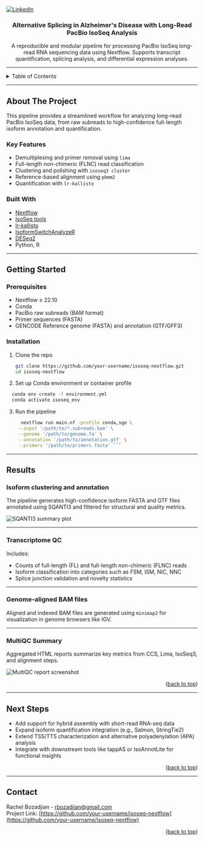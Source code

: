 <!-- PROJECT SHIELDS -->
[![LinkedIn][linkedin-shield]][linkedin-url]

<!-- PROJECT LOGO -->
<h3 align="center">Alternative Splicing in Alzheimer's Disease with Long-Read PacBio IsoSeq Analysis</h3>

<p align="center">
  A reproducible and modular pipeline for processing PacBio IsoSeq long-read RNA sequencing data using Nextflow.
  Supports transcript quantification, splicing analysis, and differential expression analyses.
</p>

---

<!-- TABLE OF CONTENTS -->
<details>
  <summary>Table of Contents</summary>
  <ol>
    <li>
      <a href="#about-the-project">About The Project</a>
      <ul>
        <li><a href="#key-features">Key Features</a></li>
        <li><a href="#built-with">Built With</a></li>
      </ul>
    </li>
    <li>
      <a href="#getting-started">Getting Started</a>
      <ul>
        <li><a href="#prerequisites">Prerequisites</a></li>
        <li><a href="#installation">Installation</a></li>
      </ul>
    </li>
    <li><a href="#results">Results</a></li>
    <li><a href="#contact">Contact</a></li>
  </ol>
</details>

---

## About The Project

This pipeline provides a streamlined workflow for analyzing long-read PacBio IsoSeq data, from raw subreads to high-confidence full-length isoform annotation and quantification. 

### Key Features

- Demultiplexing and primer removal using `lima`
- Full-length non-chimeric (FLNC) read classification
- Clustering and polishing with `isoseq3 cluster`
- Reference-based alignment using `pbmm2`
- Quantification with `lr-kallisto`

### Built With

- [Nextflow](https://www.nextflow.io/)
- [IsoSeq tools](https://isoseq.how)
- [lr-kallisto](https://github.com/pachterlab/kallisto)
- [IsoformSwitchAnalyzeR](https://www.bioconductor.org/packages/release/bioc/html/IsoformSwitchAnalyzeR.html)
- [DESeq2](https://bioconductor.org/packages/devel/bioc/vignettes/DESeq2/inst/doc/DESeq2.html)
- Python, R

---

## Getting Started

### Prerequisites

- Nextflow ≥ 22.10
- Conda
- PacBio raw subreads (BAM format)
- Primer sequences (FASTA)
- GENCODE Reference genome (FASTA) and annotation (GTF/GFF3)


### Installation
1. Clone the repo  
   ```bash
   git clone https://github.com/your-username/isoseq-nextflow.git
   cd isoseq-nextflow
   ```
   
2. Set up Conda environment or container profile
  ```bash
    conda env create -f environment.yml
    conda activate isoseq_env
  ```

3. Run the pipeline
   ```bash
     nextflow run main.nf -profile conda,sge \
    --input '/path/to/*.subreads.bam' \
    --genome '/path/to/genome.fa' \
    --annotation '/path/to/annotation.gtf' \
    --primers '/path/to/primers.fasta' ```
---

## Results

### Isoform clustering and annotation

The pipeline generates high-confidence isoform FASTA and GTF files annotated using SQANTI3 and filtered for structural and quality metrics.

![SQANTI3 summary plot](https://github.com/user-attachments/assets/sqanti_summary.png)

---

### Transcriptome QC

Includes:

- Counts of full-length (FL) and full-length non-chimeric (FLNC) reads  
- Isoform classification into categories such as FSM, ISM, NIC, NNC  
- Splice junction validation and novelty statistics

---

### Genome-aligned BAM files

Aligned and indexed BAM files are generated using `minimap2` for visualization in genome browsers like IGV.

---

### MultiQC Summary

Aggregated HTML reports summarize key metrics from CCS, Lima, IsoSeq3, and alignment steps.

![MultiQC report screenshot](https://github.com/user-attachments/assets/multiqc_example.png)

<p align="right">(<a href="#readme-top">back to top</a>)</p>

---

## Next Steps

- Add support for hybrid assembly with short-read RNA-seq data
- Expand isoform quantification integration (e.g., Salmon, StringTie2)
- Extend TSS/TTS characterization and alternative polyadenylation (APA) analysis
- Integrate with downstream tools like tappAS or IsoAnnotLite for functional insights

<p align="right">(<a href="#readme-top">back to top</a>)</p>

---

## Contact

Rachel Bozadjian - rbozadjian@gmail.com  
Project Link: [https://github.com/your-username/isoseq-nextflow](https://github.com/your-username/isoseq-nextflow)

<p align="right">(<a href="#readme-top">back to top</a>)</p>

<!-- MARKDOWN LINKS & IMAGES -->
[linkedin-shield]: https://img.shields.io/badge/-LinkedIn-black.svg?style=for-the-badge&logo=linkedin&colorB=555  
[linkedin-url]: https://www.linkedin.com/in/rachel-bozadjian-203999109
